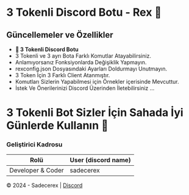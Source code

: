 # 3 Tokenli Discord Botu - Rex 🎉

## Güncellemeler ve Özellikler
- **🎉 3 Tokenli Discord Botu**
- 3 Tokenli ve 3 ayrı Bota Farklı Komutlar Atayabilirsiniz.
- Anlamıyorsanız Fonksiyonlarda Değişiklik Yapmayın.
- rexconfig.json Dosyasındaki Ayarları Doldurmayı Unutmayın.
- 3 Token İçin 3 Farklı Client Atanmıştır.
- Komutları Sizlerin Yapabilmesi için Örnekler içerisinde Mevcuttur.
- İstek Ve Önerilerinizi Discord Üzerinden İletebilirsiniz ...





# 3 Tokenli Bot Sizler İçin Sahada İyi Günlerde Kullanın 🎉


### Geliştirici Kadrosu
|Rolü             |User (discord name)|
|-----------------|-------------------|
|Developer & Coder        |sadecerex          |





© 2024 - Sadecerex | [Discord](https://discord.com/users/274549490235736075) 
